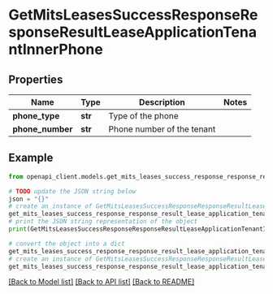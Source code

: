 # GetMitsLeasesSuccessResponseResponseResultLeaseApplicationTenantInnerPhone


## Properties

Name | Type | Description | Notes
------------ | ------------- | ------------- | -------------
**phone_type** | **str** | Type of the phone | 
**phone_number** | **str** | Phone number of the tenant | 

## Example

```python
from openapi_client.models.get_mits_leases_success_response_response_result_lease_application_tenant_inner_phone import GetMitsLeasesSuccessResponseResponseResultLeaseApplicationTenantInnerPhone

# TODO update the JSON string below
json = "{}"
# create an instance of GetMitsLeasesSuccessResponseResponseResultLeaseApplicationTenantInnerPhone from a JSON string
get_mits_leases_success_response_response_result_lease_application_tenant_inner_phone_instance = GetMitsLeasesSuccessResponseResponseResultLeaseApplicationTenantInnerPhone.from_json(json)
# print the JSON string representation of the object
print(GetMitsLeasesSuccessResponseResponseResultLeaseApplicationTenantInnerPhone.to_json())

# convert the object into a dict
get_mits_leases_success_response_response_result_lease_application_tenant_inner_phone_dict = get_mits_leases_success_response_response_result_lease_application_tenant_inner_phone_instance.to_dict()
# create an instance of GetMitsLeasesSuccessResponseResponseResultLeaseApplicationTenantInnerPhone from a dict
get_mits_leases_success_response_response_result_lease_application_tenant_inner_phone_from_dict = GetMitsLeasesSuccessResponseResponseResultLeaseApplicationTenantInnerPhone.from_dict(get_mits_leases_success_response_response_result_lease_application_tenant_inner_phone_dict)
```
[[Back to Model list]](../README.md#documentation-for-models) [[Back to API list]](../README.md#documentation-for-api-endpoints) [[Back to README]](../README.md)


